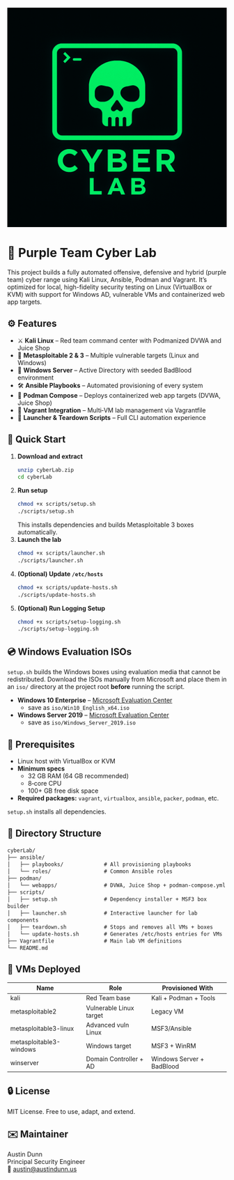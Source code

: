 ![Cyber Lab Logo](logo/cyberLab.png)

# 🐉 Purple Team Cyber Lab

This project builds a fully automated offensive, defensive and hybrid (purple team) cyber range using Kali Linux, Ansible, Podman and Vagrant. It’s optimized for local, high-fidelity security testing on Linux (VirtualBox or KVM) with support for Windows AD, vulnerable VMs and containerized web app targets.

## ⚙️ Features

- ⚔️ **Kali Linux** – Red team command center with Podmanized DVWA and Juice Shop
- 🎯 **Metasploitable 2 & 3** – Multiple vulnerable targets (Linux and Windows)
- 🧠 **Windows Server** – Active Directory with seeded BadBlood environment
- 🛠️ **Ansible Playbooks** – Automated provisioning of every system
- 🧱 **Podman Compose** – Deploys containerized web app targets (DVWA, Juice Shop)
- 📜 **Vagrant Integration** – Multi‑VM lab management via Vagrantfile
- 🧰 **Launcher & Teardown Scripts** – Full CLI automation experience

## 🚀 Quick Start

1. **Download and extract**
   ```bash
   unzip cyberLab.zip
   cd cyberLab
   ```
2. **Run setup**
   ```bash
   chmod +x scripts/setup.sh
   ./scripts/setup.sh
   ```
   This installs dependencies and builds Metasploitable 3 boxes automatically.
3. **Launch the lab**
   ```bash
   chmod +x scripts/launcher.sh
   ./scripts/launcher.sh
   ```
4. **(Optional) Update `/etc/hosts`**
   ```bash
   chmod +x scripts/update-hosts.sh
   ./scripts/update-hosts.sh
   ```
5. **(Optional) Run Logging Setup**
   ```bash
   chmod +x scripts/setup-logging.sh
   ./scripts/setup-logging.sh
   ```

## 💿 Windows Evaluation ISOs

`setup.sh` builds the Windows boxes using evaluation media that cannot be
redistributed. Download the ISOs manually from Microsoft and place them in an
`iso/` directory at the project root **before** running the script.

- **Windows 10 Enterprise** – [Microsoft Evaluation Center](https://www.microsoft.com/en-us/evalcenter/evaluate-windows-10-enterprise)
  - save as `iso/Win10_English_x64.iso`
- **Windows Server 2019** – [Microsoft Evaluation Center](https://www.microsoft.com/en-us/evalcenter/evaluate-windows-server-2019)
  - save as `iso/Windows_Server_2019.iso`

## 🧠 Prerequisites

- Linux host with VirtualBox or KVM
- **Minimum specs**
  - 32 GB RAM (64 GB recommended)
  - 8‑core CPU
  - 100+ GB free disk space
- **Required packages:** `vagrant`, `virtualbox`, `ansible`, `packer`, `podman`, etc.

`setup.sh` installs all dependencies.

## 📁 Directory Structure

```text
cyberLab/
├── ansible/
│   ├── playbooks/             # All provisioning playbooks
│   └── roles/                 # Common Ansible roles
├── podman/
│   └── webapps/               # DVWA, Juice Shop + podman-compose.yml
├── scripts/
│   ├── setup.sh               # Dependency installer + MSF3 box builder
│   ├── launcher.sh            # Interactive launcher for lab components
│   ├── teardown.sh            # Stops and removes all VMs + boxes
│   └── update-hosts.sh        # Generates /etc/hosts entries for VMs
├── Vagrantfile                # Main lab VM definitions
└── README.md
```

## 🧩 VMs Deployed

| Name                    | Role                        | Provisioned With          |
|-------------------------|-----------------------------|---------------------------|
| kali                    | Red Team base               | Kali + Podman + Tools     |
| metasploitable2         | Vulnerable Linux target     | Legacy VM                 |
| metasploitable3-linux   | Advanced vuln Linux         | MSF3/Ansible              |
| metasploitable3-windows | Windows target              | MSF3 + WinRM              |
| winserver               | Domain Controller + AD      | Windows Server + BadBlood |

## 🔒 License

MIT License. Free to use, adapt, and extend.

## ✉️ Maintainer

Austin Dunn  
Principal Security Engineer  
📧 austin@austindunn.us

